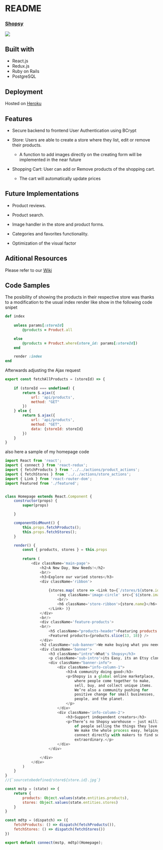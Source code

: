 # README

### [Shopsy](https://shoopsy.herokuapp.com/#/)

![](https://open-uri.s3.us-west-1.amazonaws.com/others/main+page.jpg)

## Built with
* React.js
* Redux.js
* Ruby on Rails
* PostgreSQL

## Deployment
Hosted on [Heroku](heroku.com)

## Features

* Secure backend to frontend User Authentication using BCrypt

* Store: Users are able to create a store where they list, edit or remove their products.
  - A function to add images directly on the creating form will be implemented in the near future

* Shopping Cart: User can add or Remove products of the shopping cart.
  - The cart will automatically update prices

## Future Implementations

* Product reviews.

* Product search.

* Image handler in the store and product forms.

* Categories and favorites functionality.

* Optimization of the visual factor

## Aditional Resources

Please refer to our [Wiki](https://github.com/alfredorz6/Shopsy/wiki)

## Code Samples

The posibility of showing the products in their respective store was thanks to a modification to the usual index render 
like show in the following code snipet

```ruby
def index
        
    unless params[:storeId]
        @products = Product.all

    else
        @products = Product.where(store_id: params[:storeId])
    end

    render :index
end
```
Afterwards adjusting the Ajax request
```Javascript
export const fetchAllProducts = (storeId) => {
    
    if (storeId === undefined) {
        return $.ajax({
            url: 'api/products',
            method: "GET"
        })
    } else {
        return $.ajax({
            url: 'api/products',
            method: "GET",
            data: {storeId: storeId}
        })
    }
}
```
also here a sample of my homepage code

```Javascript
import React from 'react';
import { connect } from 'react-redux';
import { fetchProducts } from '../../actions/product_actions';
import { fetchStores } from '../../actions/store_actions';
import { Link } from 'react-router-dom';
import Featured from './featured';


class Homepage extends React.Component {
    constructor(props) {
        super(props)

    }

    componentDidMount() {
        this.props.fetchProducts();
        this.props.fetchStores();
    }

    render() {
        const { products, stores } = this.props
        
        return (
            <div className='main-page'> 
                <h2>A New Day, New Needs!</h2>
                <br/>
                <h3>Explore our varied stores</h3>
                <div className='ribbon'>
                    
                    {stores.map( store => <Link to={`/stores/${store.id}`} key={store.id}>
                        <img className='image-circle' src={`${store.imageUrl}`} alt='store-Logo' /> 
                        <br/>
                        <h6 className='store-ribbon'>{store.name}</h6>
                    </Link> )}
                </div>
                <br/>
                <div className='feature-products'>
                <br/>
                    <h5 className="products-header">Featuring products:</h5>
                    <Featured products={products.slice(13, 18)} />
                </div>
                <h2 className='sub-banner'>We make buying what you need easier everyday... </h2>
                <div className='banner'>
                    <h3 className="intro">What's Shopsy</h3>
                    <p className='sub-intro'>its Easy, its an Etsy clone!</p>
                    <div className="banner-info">
                        <div className="info-column-1">
                            <h3>A community doing good</h3>
                            <p>Shopsy is a global online marketplace, 
                                where people come together to make, 
                                sell, buy, and collect unique items. 
                                We’re also a community pushing for 
                                positive change for small businesses, 
                                people, and the planet.
                            </p>
                        </div>
                        <div className='info-column-2'>
                            <h3>Support independent creators</h3>
                            <p>There’s no Shopsy warehouse – just millions 
                                of people selling the things they love. 
                                We make the whole process easy, helping you 
                                connect directly with makers to find something 
                                extraordinary.</p>
                        </div>
                    </div>

                </div>
            </div>
        )
    }
}
//{`sourcetobedefined/store${store.id}.jpg`}

const mstp = (state) => {
    return {
        products: Object.values(state.entities.products),
        stores: Object.values(state.entities.stores)
    }
}

const mdtp = (dispatch) => ({
    fetchProducts: () => dispatch(fetchProducts()),
    fetchStores: () => dispatch(fetchStores())
})

export default connect(mstp, mdtp)(Homepage);
```

